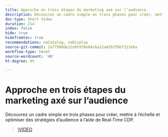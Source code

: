 ```yaml
---
title: Approche en trois étapes du marketing axé sur l’audience
description: Découvrez un cadre simple en trois phases pour créer, mettre à l’échelle et optimiser des stratégies d’audience à l’aide de Real-Time CDP.
doc-type: Short Video
duration: 214
index: false
hide: true
hidefromtoc: true
recommendations: noCatalog, noDisplay
source-git-commit: 2af7500de12a9fd78e64c6a12a42b2fbbf121eba
workflow-type: tm+mt
source-wordcount: '40'
ht-degree: 0%

---
```



# Approche en trois étapes du marketing axé sur l’audience

Découvrez un cadre simple en trois phases pour créer, mettre à l’échelle et optimiser des stratégies d’audience à l’aide de Real-Time CDP.

<!-- 72_S508_3442517_213_threephased-approach-to-audiencedriven-marketing -->
>[!VIDEO](https://video.tv.adobe.com/v/3458299/?learn=on&enablevpops=true)
